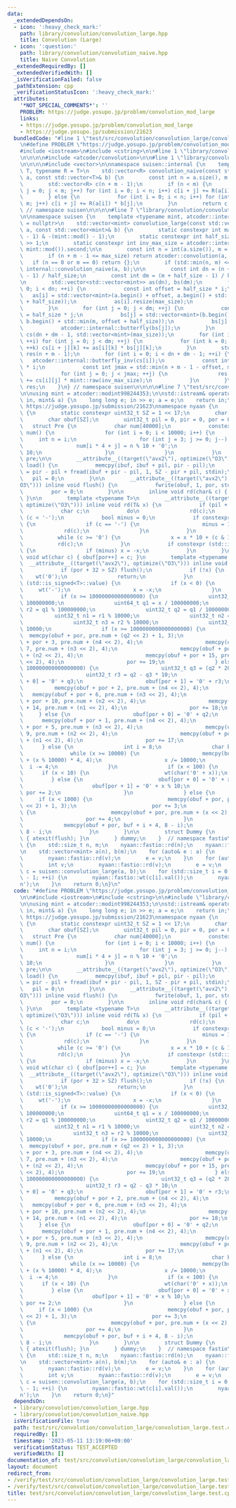 ```yaml
---
data:
  _extendedDependsOn:
  - icon: ':heavy_check_mark:'
    path: library/convolution/convolution_large.hpp
    title: Convolution (Large)
  - icon: ':question:'
    path: library/convolution/convolution_naive.hpp
    title: Naive Convolution
  _extendedRequiredBy: []
  _extendedVerifiedWith: []
  _isVerificationFailed: false
  _pathExtension: cpp
  _verificationStatusIcon: ':heavy_check_mark:'
  attributes:
    '*NOT_SPECIAL_COMMENTS*': ''
    PROBLEM: https://judge.yosupo.jp/problem/convolution_mod_large
    links:
    - https://judge.yosupo.jp/problem/convolution_mod_large
    - https://judge.yosupo.jp/submission/21623
  bundledCode: "#line 1 \"test/src/convolution/convolution_large/convolution_large.test.cpp\"\
    \n#define PROBLEM \"https://judge.yosupo.jp/problem/convolution_mod_large\"\n\n\
    #include <iostream>\n#include <cstring>\n\n#line 1 \"library/convolution/convolution_large.hpp\"\
    \n\n\n\n#include <atcoder/convolution>\n\n#line 1 \"library/convolution/convolution_naive.hpp\"\
    \n\n\n\n#include <vector>\n\nnamespace suisen::internal {\n    template <typename\
    \ T, typename R = T>\n    std::vector<R> convolution_naive(const std::vector<T>&\
    \ a, const std::vector<T>& b) {\n        const int n = a.size(), m = b.size();\n\
    \        std::vector<R> c(n + m - 1);\n        if (n < m) {\n            for (int\
    \ j = 0; j < m; j++) for (int i = 0; i < n; i++) c[i + j] += R(a[i]) * b[j];\n\
    \        } else {\n            for (int i = 0; i < n; i++) for (int j = 0; j <\
    \ m; j++) c[i + j] += R(a[i]) * b[j];\n        }\n        return c;\n    }\n}\
    \ // namespace suisen\n\n\n\n#line 7 \"library/convolution/convolution_large.hpp\"\
    \n\nnamespace suisen {\n    template <typename mint, atcoder::internal::is_static_modint_t<mint>*\
    \ = nullptr>\n    std::vector<mint> convolution_large(const std::vector<mint>&\
    \ a, const std::vector<mint>& b) {\n        static constexpr int max_size = (mint::mod()\
    \ - 1) & -(mint::mod() - 1);\n        static constexpr int half_size = max_size\
    \ >> 1;\n        static constexpr int inv_max_size = atcoder::internal::inv_gcd(max_size,\
    \ mint::mod()).second;\n\n        const int n = int(a.size()), m = int(b.size());\n\
    \        if (n + m - 1 <= max_size) return atcoder::convolution(a, b);\n     \
    \   if (n == 0 or m == 0) return {};\n        if (std::min(n, m) <= 60) return\
    \ internal::convolution_naive(a, b);\n\n        const int dn = (n + half_size\
    \ - 1) / half_size;\n        const int dm = (m + half_size - 1) / half_size;\n\
    \n        std::vector<std::vector<mint>> as(dn), bs(dm);\n        for (int i =\
    \ 0; i < dn; ++i) {\n            const int offset = half_size * i;\n         \
    \   as[i] = std::vector<mint>(a.begin() + offset, a.begin() + std::min(n, offset\
    \ + half_size));\n            as[i].resize(max_size);\n            atcoder::internal::butterfly(as[i]);\n\
    \        }\n        for (int j = 0; j < dm; ++j) {\n            const int offset\
    \ = half_size * j;\n            bs[j] = std::vector<mint>(b.begin() + offset,\
    \ b.begin() + std::min(m, offset + half_size));\n            bs[j].resize(max_size);\n\
    \            atcoder::internal::butterfly(bs[j]);\n        }\n        std::vector<std::vector<mint>>\
    \ cs(dn + dm - 1, std::vector<mint>(max_size));\n        for (int i = 0; i < dn;\
    \ ++i) for (int j = 0; j < dm; ++j) {\n            for (int k = 0; k < max_size;\
    \ ++k) cs[i + j][k] += as[i][k] * bs[j][k];\n        }\n        std::vector<mint>\
    \ res(n + m - 1);\n        for (int i = 0; i < dn + dm - 1; ++i) {\n         \
    \   atcoder::internal::butterfly_inv(cs[i]);\n            const int offset = half_size\
    \ * i;\n            const int jmax = std::min(n + m - 1 - offset, max_size);\n\
    \            for (int j = 0; j < jmax; ++j) {\n                res[offset + j]\
    \ += cs[i][j] * mint::raw(inv_max_size);\n            }\n        }\n        return\
    \ res;\n    }\n} // namespace suisen\n\n\n\n#line 7 \"test/src/convolution/convolution_large/convolution_large.test.cpp\"\
    \n\nusing mint = atcoder::modint998244353;\n\nstd::istream& operator>>(std::istream&\
    \ in, mint& a) {\n    long long e; in >> e; a = e;\n    return in;\n}\n\n// from\
    \ https://judge.yosupo.jp/submission/21623\nnamespace nyaan {\n    namespace fastio\
    \ {\n        static constexpr uint32_t SZ = 1 << 17;\n        char ibuf[SZ];\n\
    \        char obuf[SZ];\n        uint32_t pil = 0, pir = 0, por = 0;\n\n     \
    \   struct Pre {\n            char num[40000];\n            constexpr Pre() :\
    \ num() {\n                for (int i = 0; i < 10000; i++) {\n               \
    \     int n = i;\n                    for (int j = 3; j >= 0; j--) {\n       \
    \                 num[i * 4 + j] = n % 10 + '0';\n                        n /=\
    \ 10;\n                    }\n                }\n            }\n        } constexpr\
    \ pre;\n\n        __attribute__((target(\"avx2\"), optimize(\"O3\"))) inline void\
    \ load() {\n            memcpy(ibuf, ibuf + pil, pir - pil);\n            pir\
    \ = pir - pil + fread(ibuf + pir - pil, 1, SZ - pir + pil, stdin);\n         \
    \   pil = 0;\n        }\n\n        __attribute__((target(\"avx2\"), optimize(\"\
    O3\"))) inline void flush() {\n            fwrite(obuf, 1, por, stdout);\n   \
    \         por = 0;\n        }\n\n        inline void rd(char& c) { c = ibuf[pil++];\
    \ }\n\n        template <typename T>\n        __attribute__((target(\"avx2\"),\
    \ optimize(\"O3\"))) inline void rd(T& x) {\n            if (pil + 32 > pir) load();\n\
    \            char c;\n            do\n                rd(c);\n            while\
    \ (c < '-');\n            bool minus = 0;\n            if constexpr (std::is_signed<T>::value)\
    \ {\n                if (c == '-') {\n                    minus = 1;\n       \
    \             rd(c);\n                }\n            }\n            x = 0;\n \
    \           while (c >= '0') {\n                x = x * 10 + (c & 15);\n     \
    \           rd(c);\n            }\n            if constexpr (std::is_signed<T>::value)\
    \ {\n                if (minus) x = -x;\n            }\n        }\n\n        inline\
    \ void wt(char c) { obuf[por++] = c; }\n        template <typename T>\n      \
    \  __attribute__((target(\"avx2\"), optimize(\"O3\"))) inline void wt(T x) {\n\
    \            if (por + 32 > SZ) flush();\n            if (!x) {\n            \
    \    wt('0');\n                return;\n            }\n            if constexpr\
    \ (std::is_signed<T>::value) {\n                if (x < 0) {\n               \
    \     wt('-');\n                    x = -x;\n                }\n            }\n\
    \            if (x >= 10000000000000000) {\n                uint32_t r1 = x %\
    \ 100000000;\n                uint64_t q1 = x / 100000000;\n                uint32_t\
    \ r2 = q1 % 100000000;\n                uint32_t q2 = q1 / 100000000;\n      \
    \          uint32_t n1 = r1 % 10000;\n                uint32_t n2 = r1 / 10000;\n\
    \                uint32_t n3 = r2 % 10000;\n                uint32_t n4 = r2 /\
    \ 10000;\n                if (x >= 1000000000000000000) {\n                  \
    \  memcpy(obuf + por, pre.num + (q2 << 2) + 1, 3);\n                    memcpy(obuf\
    \ + por + 3, pre.num + (n4 << 2), 4);\n                    memcpy(obuf + por +\
    \ 7, pre.num + (n3 << 2), 4);\n                    memcpy(obuf + por + 11, pre.num\
    \ + (n2 << 2), 4);\n                    memcpy(obuf + por + 15, pre.num + (n1\
    \ << 2), 4);\n                    por += 19;\n                } else if (x >=\
    \ 100000000000000000) {\n                    uint32_t q3 = (q2 * 205) >> 11;\n\
    \                    uint32_t r3 = q2 - q3 * 10;\n                    obuf[por\
    \ + 0] = '0' + q3;\n                    obuf[por + 1] = '0' + r3;\n          \
    \          memcpy(obuf + por + 2, pre.num + (n4 << 2), 4);\n                 \
    \   memcpy(obuf + por + 6, pre.num + (n3 << 2), 4);\n                    memcpy(obuf\
    \ + por + 10, pre.num + (n2 << 2), 4);\n                    memcpy(obuf + por\
    \ + 14, pre.num + (n1 << 2), 4);\n                    por += 18;\n           \
    \     } else {\n                    obuf[por + 0] = '0' + q2;\n              \
    \      memcpy(obuf + por + 1, pre.num + (n4 << 2), 4);\n                    memcpy(obuf\
    \ + por + 5, pre.num + (n3 << 2), 4);\n                    memcpy(obuf + por +\
    \ 9, pre.num + (n2 << 2), 4);\n                    memcpy(obuf + por + 13, pre.num\
    \ + (n1 << 2), 4);\n                    por += 17;\n                }\n      \
    \      } else {\n                int i = 8;\n                char buf[12];\n \
    \               while (x >= 10000) {\n                    memcpy(buf + i, pre.num\
    \ + (x % 10000) * 4, 4);\n                    x /= 10000;\n                  \
    \  i -= 4;\n                }\n                if (x < 100) {\n              \
    \      if (x < 10) {\n                        wt(char('0' + x));\n           \
    \         } else {\n                        obuf[por + 0] = '0' + x / 10;\n  \
    \                      obuf[por + 1] = '0' + x % 10;\n                       \
    \ por += 2;\n                    }\n                } else {\n               \
    \     if (x < 1000) {\n                        memcpy(obuf + por, pre.num + (x\
    \ << 2) + 1, 3);\n                        por += 3;\n                    } else\
    \ {\n                        memcpy(obuf + por, pre.num + (x << 2), 4);\n    \
    \                    por += 4;\n                    }\n                }\n   \
    \             memcpy(obuf + por, buf + i + 4, 8 - i);\n                por +=\
    \ 8 - i;\n            }\n        }\n\n        struct Dummy {\n            Dummy()\
    \ { atexit(flush); }\n        } dummy;\n    }  // namespace fastio\n}\n\nint main()\
    \ {\n    std::size_t n, m;\n    nyaan::fastio::rd(n);\n    nyaan::fastio::rd(m);\n\
    \n    std::vector<mint> a(n), b(m);\n    for (auto& e : a) {\n        int v;\n\
    \        nyaan::fastio::rd(v);\n        e = v;\n    }\n    for (auto& e : b) {\n\
    \        int v;\n        nyaan::fastio::rd(v);\n        e = v;\n    }\n\n    std::vector<mint>\
    \ c = suisen::convolution_large(a, b);\n    for (std::size_t i = 0; i < n + m\
    \ - 1; ++i) {\n        nyaan::fastio::wt(c[i].val());\n        nyaan::fastio::wt('\\\
    n');\n    }\n    return 0;\n}\n"
  code: "#define PROBLEM \"https://judge.yosupo.jp/problem/convolution_mod_large\"\
    \n\n#include <iostream>\n#include <cstring>\n\n#include \"library/convolution/convolution_large.hpp\"\
    \n\nusing mint = atcoder::modint998244353;\n\nstd::istream& operator>>(std::istream&\
    \ in, mint& a) {\n    long long e; in >> e; a = e;\n    return in;\n}\n\n// from\
    \ https://judge.yosupo.jp/submission/21623\nnamespace nyaan {\n    namespace fastio\
    \ {\n        static constexpr uint32_t SZ = 1 << 17;\n        char ibuf[SZ];\n\
    \        char obuf[SZ];\n        uint32_t pil = 0, pir = 0, por = 0;\n\n     \
    \   struct Pre {\n            char num[40000];\n            constexpr Pre() :\
    \ num() {\n                for (int i = 0; i < 10000; i++) {\n               \
    \     int n = i;\n                    for (int j = 3; j >= 0; j--) {\n       \
    \                 num[i * 4 + j] = n % 10 + '0';\n                        n /=\
    \ 10;\n                    }\n                }\n            }\n        } constexpr\
    \ pre;\n\n        __attribute__((target(\"avx2\"), optimize(\"O3\"))) inline void\
    \ load() {\n            memcpy(ibuf, ibuf + pil, pir - pil);\n            pir\
    \ = pir - pil + fread(ibuf + pir - pil, 1, SZ - pir + pil, stdin);\n         \
    \   pil = 0;\n        }\n\n        __attribute__((target(\"avx2\"), optimize(\"\
    O3\"))) inline void flush() {\n            fwrite(obuf, 1, por, stdout);\n   \
    \         por = 0;\n        }\n\n        inline void rd(char& c) { c = ibuf[pil++];\
    \ }\n\n        template <typename T>\n        __attribute__((target(\"avx2\"),\
    \ optimize(\"O3\"))) inline void rd(T& x) {\n            if (pil + 32 > pir) load();\n\
    \            char c;\n            do\n                rd(c);\n            while\
    \ (c < '-');\n            bool minus = 0;\n            if constexpr (std::is_signed<T>::value)\
    \ {\n                if (c == '-') {\n                    minus = 1;\n       \
    \             rd(c);\n                }\n            }\n            x = 0;\n \
    \           while (c >= '0') {\n                x = x * 10 + (c & 15);\n     \
    \           rd(c);\n            }\n            if constexpr (std::is_signed<T>::value)\
    \ {\n                if (minus) x = -x;\n            }\n        }\n\n        inline\
    \ void wt(char c) { obuf[por++] = c; }\n        template <typename T>\n      \
    \  __attribute__((target(\"avx2\"), optimize(\"O3\"))) inline void wt(T x) {\n\
    \            if (por + 32 > SZ) flush();\n            if (!x) {\n            \
    \    wt('0');\n                return;\n            }\n            if constexpr\
    \ (std::is_signed<T>::value) {\n                if (x < 0) {\n               \
    \     wt('-');\n                    x = -x;\n                }\n            }\n\
    \            if (x >= 10000000000000000) {\n                uint32_t r1 = x %\
    \ 100000000;\n                uint64_t q1 = x / 100000000;\n                uint32_t\
    \ r2 = q1 % 100000000;\n                uint32_t q2 = q1 / 100000000;\n      \
    \          uint32_t n1 = r1 % 10000;\n                uint32_t n2 = r1 / 10000;\n\
    \                uint32_t n3 = r2 % 10000;\n                uint32_t n4 = r2 /\
    \ 10000;\n                if (x >= 1000000000000000000) {\n                  \
    \  memcpy(obuf + por, pre.num + (q2 << 2) + 1, 3);\n                    memcpy(obuf\
    \ + por + 3, pre.num + (n4 << 2), 4);\n                    memcpy(obuf + por +\
    \ 7, pre.num + (n3 << 2), 4);\n                    memcpy(obuf + por + 11, pre.num\
    \ + (n2 << 2), 4);\n                    memcpy(obuf + por + 15, pre.num + (n1\
    \ << 2), 4);\n                    por += 19;\n                } else if (x >=\
    \ 100000000000000000) {\n                    uint32_t q3 = (q2 * 205) >> 11;\n\
    \                    uint32_t r3 = q2 - q3 * 10;\n                    obuf[por\
    \ + 0] = '0' + q3;\n                    obuf[por + 1] = '0' + r3;\n          \
    \          memcpy(obuf + por + 2, pre.num + (n4 << 2), 4);\n                 \
    \   memcpy(obuf + por + 6, pre.num + (n3 << 2), 4);\n                    memcpy(obuf\
    \ + por + 10, pre.num + (n2 << 2), 4);\n                    memcpy(obuf + por\
    \ + 14, pre.num + (n1 << 2), 4);\n                    por += 18;\n           \
    \     } else {\n                    obuf[por + 0] = '0' + q2;\n              \
    \      memcpy(obuf + por + 1, pre.num + (n4 << 2), 4);\n                    memcpy(obuf\
    \ + por + 5, pre.num + (n3 << 2), 4);\n                    memcpy(obuf + por +\
    \ 9, pre.num + (n2 << 2), 4);\n                    memcpy(obuf + por + 13, pre.num\
    \ + (n1 << 2), 4);\n                    por += 17;\n                }\n      \
    \      } else {\n                int i = 8;\n                char buf[12];\n \
    \               while (x >= 10000) {\n                    memcpy(buf + i, pre.num\
    \ + (x % 10000) * 4, 4);\n                    x /= 10000;\n                  \
    \  i -= 4;\n                }\n                if (x < 100) {\n              \
    \      if (x < 10) {\n                        wt(char('0' + x));\n           \
    \         } else {\n                        obuf[por + 0] = '0' + x / 10;\n  \
    \                      obuf[por + 1] = '0' + x % 10;\n                       \
    \ por += 2;\n                    }\n                } else {\n               \
    \     if (x < 1000) {\n                        memcpy(obuf + por, pre.num + (x\
    \ << 2) + 1, 3);\n                        por += 3;\n                    } else\
    \ {\n                        memcpy(obuf + por, pre.num + (x << 2), 4);\n    \
    \                    por += 4;\n                    }\n                }\n   \
    \             memcpy(obuf + por, buf + i + 4, 8 - i);\n                por +=\
    \ 8 - i;\n            }\n        }\n\n        struct Dummy {\n            Dummy()\
    \ { atexit(flush); }\n        } dummy;\n    }  // namespace fastio\n}\n\nint main()\
    \ {\n    std::size_t n, m;\n    nyaan::fastio::rd(n);\n    nyaan::fastio::rd(m);\n\
    \n    std::vector<mint> a(n), b(m);\n    for (auto& e : a) {\n        int v;\n\
    \        nyaan::fastio::rd(v);\n        e = v;\n    }\n    for (auto& e : b) {\n\
    \        int v;\n        nyaan::fastio::rd(v);\n        e = v;\n    }\n\n    std::vector<mint>\
    \ c = suisen::convolution_large(a, b);\n    for (std::size_t i = 0; i < n + m\
    \ - 1; ++i) {\n        nyaan::fastio::wt(c[i].val());\n        nyaan::fastio::wt('\\\
    n');\n    }\n    return 0;\n}"
  dependsOn:
  - library/convolution/convolution_large.hpp
  - library/convolution/convolution_naive.hpp
  isVerificationFile: true
  path: test/src/convolution/convolution_large/convolution_large.test.cpp
  requiredBy: []
  timestamp: '2023-05-11 13:19:06+09:00'
  verificationStatus: TEST_ACCEPTED
  verifiedWith: []
documentation_of: test/src/convolution/convolution_large/convolution_large.test.cpp
layout: document
redirect_from:
- /verify/test/src/convolution/convolution_large/convolution_large.test.cpp
- /verify/test/src/convolution/convolution_large/convolution_large.test.cpp.html
title: test/src/convolution/convolution_large/convolution_large.test.cpp
---
```

